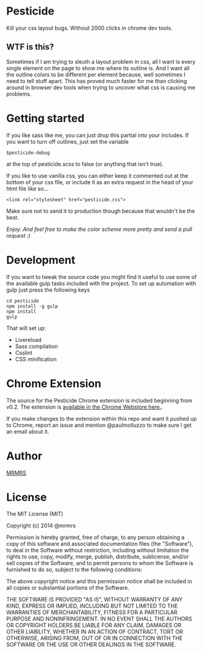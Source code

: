 # Pesticide

Kill your css layout bugs.
Without 2000 clicks in chrome dev tools.

## WTF is this?

Sometimes if I am trying to sleuth a layout problem in css, all I want
is every single element on the page to show me where its outline is.
And I want all the outline colors to be different per element because,
well sometimes I need to tell stuff apart. This has proved much faster
for me than clicking around in browser dev tools when trying to uncover
what css is causing me problems.

# Getting started

If you like sass like me, you can just drop this partial into your includes. If you want to turn off
outlines, just set the variable
```
$pesticide-debug
```
at the top of pesticide.scss to false (or anything that isn't true).

If you like to use vanilla css, you can either keep it commented out at the bottom of your css file,
or include it as an extra request in the head of your html file like so...
```
<link rel="stylesheet" href="pesticide.css">
```
Make sure not to send it to production though because that wouldn't be the best.

*Enjoy. And feel free to make the color scheme more pretty and send a pull request :)*

# Development

If you want to tweak the source code you might find it useful to use some of the available gulp tasks
included with the project. To set up automation with gulp just press the following keys
```
cd pesticide
npm install -g gulp
npm install
gulp
```

That will set up:

* Livereload
* Sass compilation
* Csslint
* CSS minification

# Chrome Extension

The source for the Pesticide Chrome extension is included beginning from v0.2. The extension is [available in the Chrome Webstore here.](https://chrome.google.com/webstore/detail/bblbgcheenepgnnajgfpiicnbbdmmooh).

If you make changes to the extension within this repo and want it pushed up to Chrome, report an issue and mention @paulmolluzzo to make sure I get an email about it.

# Author

[MRMRS](http://mrmrs.cc "Adam Morse - Designer Developer")

# License

The MIT License (MIT)

Copyright (c) 2014 @mrmrs

Permission is hereby granted, free of charge, to any person obtaining a copy
of this software and associated documentation files (the "Software"), to deal
in the Software without restriction, including without limitation the rights
to use, copy, modify, merge, publish, distribute, sublicense, and/or sell
copies of the Software, and to permit persons to whom the Software is
furnished to do so, subject to the following conditions:

The above copyright notice and this permission notice shall be included in
all copies or substantial portions of the Software.

THE SOFTWARE IS PROVIDED "AS IS", WITHOUT WARRANTY OF ANY KIND, EXPRESS OR
IMPLIED, INCLUDING BUT NOT LIMITED TO THE WARRANTIES OF MERCHANTABILITY,
FITNESS FOR A PARTICULAR PURPOSE AND NONINFRINGEMENT. IN NO EVENT SHALL THE
AUTHORS OR COPYRIGHT HOLDERS BE LIABLE FOR ANY CLAIM, DAMAGES OR OTHER
LIABILITY, WHETHER IN AN ACTION OF CONTRACT, TORT OR OTHERWISE, ARISING FROM,
OUT OF OR IN CONNECTION WITH THE SOFTWARE OR THE USE OR OTHER DEALINGS IN
THE SOFTWARE.
